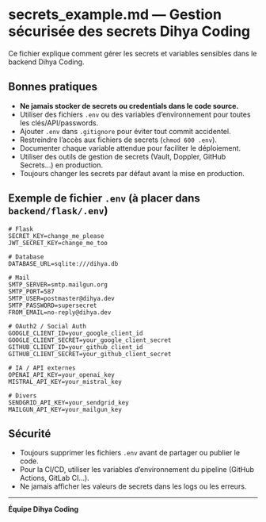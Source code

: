 # secrets_example.md — Gestion sécurisée des secrets Dihya Coding

Ce fichier explique comment gérer les secrets et variables sensibles dans le backend Dihya Coding.

## Bonnes pratiques

- **Ne jamais stocker de secrets ou credentials dans le code source.**
- Utiliser des fichiers `.env` ou des variables d’environnement pour toutes les clés/API/passwords.
- Ajouter `.env` dans `.gitignore` pour éviter tout commit accidentel.
- Restreindre l’accès aux fichiers de secrets (`chmod 600 .env`).
- Documenter chaque variable attendue pour faciliter le déploiement.
- Utiliser des outils de gestion de secrets (Vault, Doppler, GitHub Secrets…) en production.
- Toujours changer les secrets par défaut avant la mise en production.

## Exemple de fichier `.env` (à placer dans `backend/flask/.env`)

```env
# Flask
SECRET_KEY=change_me_please
JWT_SECRET_KEY=change_me_too

# Database
DATABASE_URL=sqlite:///dihya.db

# Mail
SMTP_SERVER=smtp.mailgun.org
SMTP_PORT=587
SMTP_USER=postmaster@dihya.dev
SMTP_PASSWORD=supersecret
FROM_EMAIL=no-reply@dihya.dev

# OAuth2 / Social Auth
GOOGLE_CLIENT_ID=your_google_client_id
GOOGLE_CLIENT_SECRET=your_google_client_secret
GITHUB_CLIENT_ID=your_github_client_id
GITHUB_CLIENT_SECRET=your_github_client_secret

# IA / API externes
OPENAI_API_KEY=your_openai_key
MISTRAL_API_KEY=your_mistral_key

# Divers
SENDGRID_API_KEY=your_sendgrid_key
MAILGUN_API_KEY=your_mailgun_key
```

## Sécurité

- Toujours supprimer les fichiers `.env` avant de partager ou publier le code.
- Pour la CI/CD, utiliser les variables d’environnement du pipeline (GitHub Actions, GitLab CI…).
- Ne jamais afficher les valeurs de secrets dans les logs ou les erreurs.

---

**Équipe Dihya Coding**